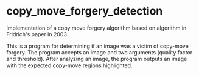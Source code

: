 # copy_move_forgery_detection
Implementation of a copy move forgery algorithm based on algorithm in Fridrich's paper in 2003. 

This is a program for determining if an image was a victim of copy-move forgery. The program accepts an image and two arguments (quality factor and threshold). After analyzing an image, the program outputs an image with the expected copy-move regions highlighted.
